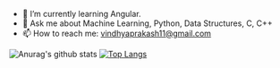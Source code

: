 
- 🌱 I’m currently learning Angular.
- 💬 Ask me about Machine Learning, Python, Data Structures, C, C++
- 📫 How to reach me: vindhyaprakash11@gmail.com



![Anurag's github stats](https://github-readme-stats.vercel.app/api?username=Vindhya-11&show_icons=true&theme=radical)
[![Top Langs](https://github-readme-stats.vercel.app/api/top-langs/?username=Vindhya-11&layout=compact)](https://github.com/anuraghazra/github-readme-stats)

